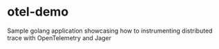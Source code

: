 # otel-demo
Sample golang application showcasing how to instrumenting distributed trace with OpenTelemetry and Jager
